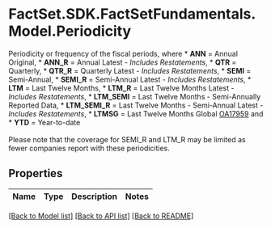 # FactSet.SDK.FactSetFundamentals.Model.Periodicity
Periodicity or frequency of the fiscal periods, where   * **ANN** = Annual Original,   * **ANN_R** = Annual Latest - *Includes Restatements*,   * **QTR** = Quarterly,   * **QTR_R** = Quarterly Latest - *Includes Restatements*,   * **SEMI** = Semi-Annual,   * **SEMI_R** = Semi-Annual Latest - *Includes Restatements*,   * **LTM** = Last Twelve Months,   * **LTM_R** = Last Twelve Months Latest - *Includes Restatements*,   * **LTM_SEMI** = Last Twelve Months - Semi-Annually Reported Data,   * **LTM_SEMI_R** = Last Twelve Months - Semi-Annual Latest - *Includes Restatements*,   * **LTMSG** = Last Twelve Months Global [OA17959](https://my.apps.factset.com/oa/pages/17959) and   * **YTD** = Year-to-date <br><br> Please note that the coverage for SEMI_R and LTM_R may be limited as fewer companies report with these periodicities. 

## Properties

Name | Type | Description | Notes
------------ | ------------- | ------------- | -------------

[[Back to Model list]](../README.md#documentation-for-models) [[Back to API list]](../README.md#documentation-for-api-endpoints) [[Back to README]](../README.md)

